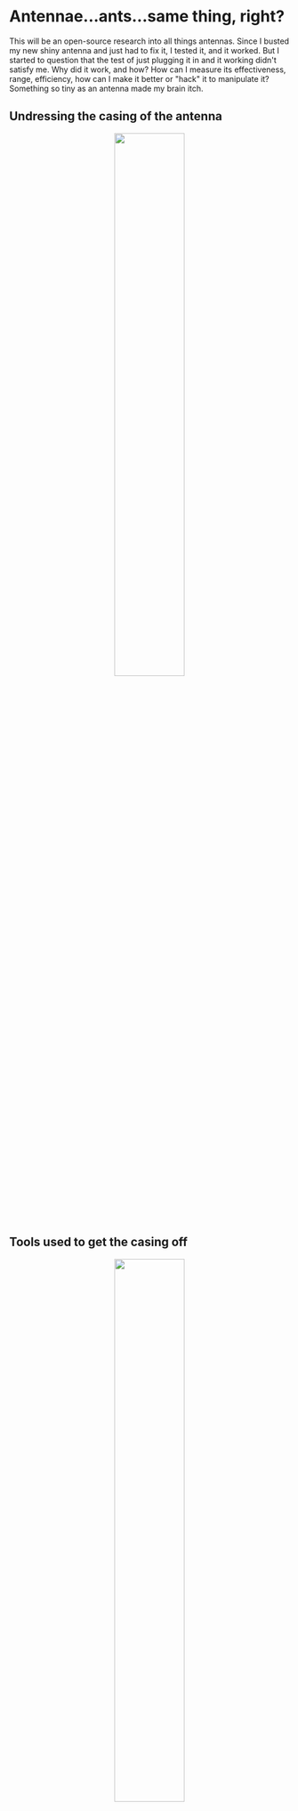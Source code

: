 # Antennae...ants...same thing, right?

This will be an open-source research into all things antennas. Since I busted my new shiny antenna and just had to fix it, I tested it, and it worked. But I started to question that the test of just plugging it in and it working didn't satisfy me. Why did it work, and how? How can I measure its effectiveness, range, efficiency, how can I make it better or "hack" it to manipulate it? Something so tiny as an antenna made my brain itch.

## Undressing the casing of the antenna

<p align="center">
  <img src="https://github.com/TreadSoftly/Projects/assets/121847455/009f094a-1809-4b89-84ea-cd90a08da514" width="50%" height="50%">
</p>

## Tools used to get the casing off

<p align="center">
  <img src="https://github.com/TreadSoftly/Projects/assets/121847455/90f49791-a55b-414b-9231-406d20388771" width="50%" height="50%">
</p>

## Exposed (Post Fixed) - Wire came free/loosened from the traces

Cold solder and plugged back in and worked. I want to know why it works again and how to measure instead of just plug and play.

<p align="center">
  <img src="https://github.com/TreadSoftly/Projects/assets/121847455/851f1784-e2df-48b5-9f4f-fa8e7f7e1687" width="50%" height="50%">
</p>
